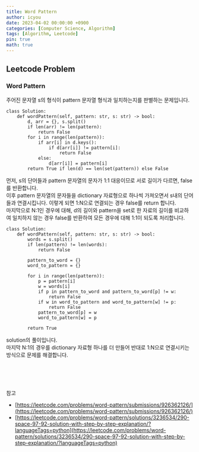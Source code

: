 ```yaml
---
title: Word Pattern
author: icyou
date: 2023-04-02 00:00:00 +0900
categories: [Computer Science, Algorithm]
tags: [Algorithm, Leetcode]
pin: true
math: true
---
```


## Leetcode Problem

### Word Pattern
주어진 문자열 s의 형식이 pattern 문자열 형식과 일치하는지를 판별하는 문제입니다.

```
class Solution:
    def wordPattern(self, pattern: str, s: str) -> bool:
        d, arr = {}, s.split()
        if len(arr) != len(pattern):
            return False
        for i in range(len(pattern)):
            if arr[i] in d.keys():
                if d[arr[i]] != pattern[i]:
                    return False
            else:    
                d[arr[i]] = pattern[i]
        return True if len(d) == len(set(pattern)) else False
```
먼저, s의 단어들과 pattern 문자열의 문자가 1:1 대응이므로 서로 길이가 다르면, false를 반환합니다.  
이후 pattern 문자열의 문자들을 dictionary 자료형으로 하나씩 가져오면서 s내의 단어들과 연결시킵니다. 이렇게 되면 1:N으로 연결되는 경우 false를 return 합니다.  
마지막으로 N:1인 경우에 대해, d의 길이와 pattern을 set로 한 자료의 길이를 비교하여 일치하지 않는 경우 false를 반환하여 모든 경우에 대해 1:1이 되도록 처리합니다.  


```
class Solution:
    def wordPattern(self, pattern: str, s: str) -> bool:
        words = s.split() 
        if len(pattern) != len(words):
            return False
        
        pattern_to_word = {} 
        word_to_pattern = {} 
        
        for i in range(len(pattern)):
            p = pattern[i]
            w = words[i]
            if p in pattern_to_word and pattern_to_word[p] != w: 
                return False
            if w in word_to_pattern and word_to_pattern[w] != p: 
                return False
            pattern_to_word[p] = w 
            word_to_pattern[w] = p 
            
        return True 
```
solution의 풀이입니다.  
마지막 N:1의 경우를 dictionary 자료형 하나를 더 만들어 반대로 1:N으로 연결시키는 방식으로 문제를 해결합니다.

<br/><br/><br/><br/>
참고 
- [https://leetcode.com/problems/word-pattern/submissions/926362126/](https://leetcode.com/problems/word-pattern/submissions/926362126/)
- [https://leetcode.com/problems/word-pattern/solutions/3236534/290-space-97-92-solution-with-step-by-step-explanation/?languageTags=python](https://leetcode.com/problems/word-pattern/solutions/3236534/290-space-97-92-solution-with-step-by-step-explanation/?languageTags=python)